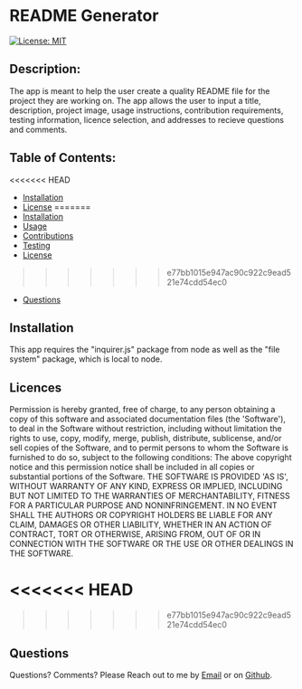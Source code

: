 
# README Generator
[![License: MIT](https://img.shields.io/badge/License-MIT-yellow.svg)](https://opensource.org/licenses/MIT)
## Description:

The app is meant to help the user create a quality README file for the project they are working on. The app allows the user to input a title, description, project image, usage instructions, contribution requirements, testing information, licence selection, and addresses to recieve questions and comments. 

## Table of Contents:
<<<<<<< HEAD
* [Installation](#installation)
* [License](#license)
=======
* [Installation](#Installation)
* [Usage](#usage)
* [Contributions](#contributions)
* [Testing](#testing)
* [License](#Licenses)
>>>>>>> e77bb1015e947ac90c922c9ead521e74cdd54ec0
* [Questions](#questions)

## Installation <a name="installation"/>
This app requires the "inquirer.js" package from node as well as the "file system" package, which is local to node.


## Licences <a name="licences"/>
Permission is hereby granted, free of charge, to any person obtaining a copy of this software and associated documentation files (the 'Software'), to deal in the Software without restriction, including without limitation the rights to use, copy, modify, merge, publish, distribute, sublicense, and/or sell copies of the Software, and to permit persons to whom the Software is furnished to do so, subject to the following conditions: The above copyright notice and this permission notice shall be included in all copies or substantial portions of the Software. THE SOFTWARE IS PROVIDED 'AS IS', WITHOUT WARRANTY OF ANY KIND, EXPRESS OR IMPLIED, INCLUDING BUT NOT LIMITED TO THE WARRANTIES OF MERCHANTABILITY, FITNESS FOR A PARTICULAR PURPOSE AND NONINFRINGEMENT. IN NO EVENT SHALL THE AUTHORS OR COPYRIGHT HOLDERS BE LIABLE FOR ANY CLAIM, DAMAGES OR OTHER LIABILITY, WHETHER IN AN ACTION OF CONTRACT, TORT OR OTHERWISE, ARISING FROM, OUT OF OR IN CONNECTION WITH THE SOFTWARE OR THE USE OR OTHER DEALINGS IN THE SOFTWARE.

<<<<<<< HEAD
=======

>>>>>>> e77bb1015e947ac90c922c9ead521e74cdd54ec0
## Questions <a name="questions"/>
Questions? Comments? Please Reach out to me by [Email](benn925@yahoo.com) or on [Github](github.com/benwade91).


